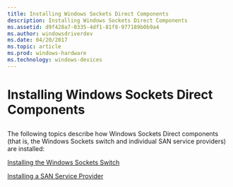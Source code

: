 ```yaml
---
title: Installing Windows Sockets Direct Components
description: Installing Windows Sockets Direct Components
ms.assetid: d9f428a7-0335-4df1-81f8-977189b0b9a4
ms.author: windowsdriverdev
ms.date: 04/20/2017
ms.topic: article
ms.prod: windows-hardware
ms.technology: windows-devices
---
```


# Installing Windows Sockets Direct Components


## <a href="" id="ddk-installing-windows-sockets-direct-components-ng"></a>


The following topics describe how Windows Sockets Direct components (that is, the Windows Sockets switch and individual SAN service providers) are installed:

[Installing the Windows Sockets Switch](installing-the-windows-sockets-switch.md)

[Installing a SAN Service Provider](installing-a-san-service-provider.md)

 

 





